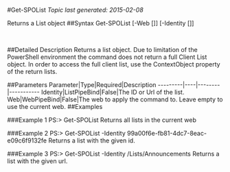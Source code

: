 #Get-SPOList
*Topic last generated: 2015-02-08*

Returns a List object
##Syntax
    Get-SPOList [-Web [<WebPipeBind>]] [-Identity [<ListPipeBind>]]

&nbsp;

##Detailed Description
Returns a list object. Due to limitation of the PowerShell environment the command does not return a full Client List object. In order to access the full client list, use the ContextObject property of the return lists.

##Parameters
Parameter|Type|Required|Description
---------|----|--------|-----------
Identity|ListPipeBind|False|The ID or Url of the list.
Web|WebPipeBind|False|The web to apply the command to. Leave empty to use the current web.
##Examples

###Example 1
    PS:> Get-SPOList
Returns all lists in the current web

###Example 2
    PS:> Get-SPOList -Identity 99a00f6e-fb81-4dc7-8eac-e09c6f9132fe
Returns a list with the given id.

###Example 3
    PS:> Get-SPOList -Identity /Lists/Announcements
Returns a list with the given url.
